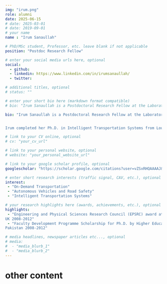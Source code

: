 ```yaml
---
img: "irum.png"
role: alumni
date: 2025-06-15
# date: 2025-03-01
# date: 2019-09-01
# your name
name : "Irum Sanaullah"

# PhD/MSc student, Professor, etc. leave blank if not applicable
position: "Postdoc Research Fellow" 

# enter your social media urls here, optional
social: 
  - github:
  - linkedin: https://www.linkedin.com/in/irumsanaullah/
  - twitter:

# additional titles, optional
# status: ""

# enter your short bio here (markdown format compatible)
# bio: "Irum Sanaullah is a Postdoctoral Research Fellow at the Laboratory of Innovations in Transportation at Ryerson University working under the supervision of Dr. Bilal Farooq. Her research focused on investigating the Spatial and temporal factors which impact the On-Demand Transit. She worked on the City of Belleville's on-demand transit project to carry out the performance analysis.

bio: "Irum Sanaullah is a Postdoctoral Research Fellow at the Laboratory of Innovations in Transportation at Toronto Metropolitan University, working under the supervision of Dr. Bilal Farooq. Her research focused on investigating driver behaviour, especially of newcomers in Canada, for which she is collaborating with the Ministry of Transportation, Ontario.


Irum completed her Ph.D. in Intelligent Transportation Systems from Loughborough University, UK, in 2013. She has also worked as a researcher on the project of social and environmental impacts of adopting a driverless car (dial-a-pod) system in the UK. She has been teaching Transportation-related subjects in Universities for the last ten years." 

# link to your CV online, optional
# cv: "your_cv_url" 

# link to your personal website, optional
# website: "your_personal_website_url" 

# link to your google scholar profile, optional
googlescholar: "https://scholar.google.com/citations?user=vZSxRHQAAAAJ&hl" 

# enter short research interests (traffic signal, CAV, etc.), optional
interest: 
 - "On-Demand Transportation"
 - "Autonomous Vehicles and Road Safety" 
 - "Intelligent Transportation Systems"

# your research highlights here (awards, achievements, etc.), optional
highlights: 
 - "Engineering and Physical Sciences Research Council (EPSRC) award at Loughborough University,
UK 2008-2012"
 - "Faculty Development Programme Scholarship for Ph.D. by Higher Education Commission (HEC),
Pakistan 2008-2012"

# media headlines, newspaper articles etc..., optional
# media: 
#  - "media_blurb_1"
#  - "media_blurb_2" 
---
```

# other content
